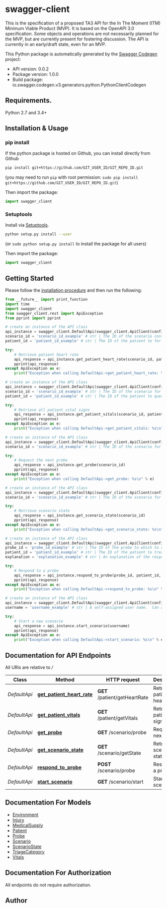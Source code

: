 # swagger-client
This is the specification of a proposed TA3 API for the In The Moment (ITM) Minimum Viable Product (MVP).  It is based on the OpenAPI 3.0 specification.  Some objects and operations are not necessarily planned for the MVP, but are currently present for fostering discussion.  The API is currently in an early/draft state, even for an MVP.

This Python package is automatically generated by the [Swagger Codegen](https://github.com/swagger-api/swagger-codegen) project:

- API version: 0.0.2
- Package version: 1.0.0
- Build package: io.swagger.codegen.v3.generators.python.PythonClientCodegen

## Requirements.

Python 2.7 and 3.4+

## Installation & Usage
### pip install

If the python package is hosted on Github, you can install directly from Github

```sh
pip install git+https://github.com/GIT_USER_ID/GIT_REPO_ID.git
```
(you may need to run `pip` with root permission: `sudo pip install git+https://github.com/GIT_USER_ID/GIT_REPO_ID.git`)

Then import the package:
```python
import swagger_client 
```

### Setuptools

Install via [Setuptools](http://pypi.python.org/pypi/setuptools).

```sh
python setup.py install --user
```
(or `sudo python setup.py install` to install the package for all users)

Then import the package:
```python
import swagger_client
```

## Getting Started

Please follow the [installation procedure](#installation--usage) and then run the following:

```python
from __future__ import print_function
import time
import swagger_client
from swagger_client.rest import ApiException
from pprint import pprint

# create an instance of the API class
api_instance = swagger_client.DefaultApi(swagger_client.ApiClient(configuration))
scenario_id = 'scenario_id_example' # str | The ID of the scenario containing the specified patient
patient_id = 'patient_id_example' # str | The ID of the patient to for which to request heart rate

try:
    # Retrieve patient heart rate
    api_response = api_instance.get_patient_heart_rate(scenario_id, patient_id)
    pprint(api_response)
except ApiException as e:
    print("Exception when calling DefaultApi->get_patient_heart_rate: %s\n" % e)

# create an instance of the API class
api_instance = swagger_client.DefaultApi(swagger_client.ApiClient(configuration))
scenario_id = 'scenario_id_example' # str | The ID of the scenario for which to request patient vitals
patient_id = 'patient_id_example' # str | The ID of the patient to query

try:
    # Retrieve all patient vital signs
    api_response = api_instance.get_patient_vitals(scenario_id, patient_id)
    pprint(api_response)
except ApiException as e:
    print("Exception when calling DefaultApi->get_patient_vitals: %s\n" % e)

# create an instance of the API class
api_instance = swagger_client.DefaultApi(swagger_client.ApiClient(configuration))
scenario_id = 'scenario_id_example' # str | The ID of the scenario for which to request a probe

try:
    # Request the next probe
    api_response = api_instance.get_probe(scenario_id)
    pprint(api_response)
except ApiException as e:
    print("Exception when calling DefaultApi->get_probe: %s\n" % e)

# create an instance of the API class
api_instance = swagger_client.DefaultApi(swagger_client.ApiClient(configuration))
scenario_id = 'scenario_id_example' # str | The ID of the scenario for which to retrieve status

try:
    # Retrieve scenario state
    api_response = api_instance.get_scenario_state(scenario_id)
    pprint(api_response)
except ApiException as e:
    print("Exception when calling DefaultApi->get_scenario_state: %s\n" % e)

# create an instance of the API class
api_instance = swagger_client.DefaultApi(swagger_client.ApiClient(configuration))
probe_id = 'probe_id_example' # str | The ID of the probe to which to respond
patient_id = 'patient_id_example' # str | The ID of the patient to treat
explanation = 'explanation_example' # str | An explanation of the response to the probe (optional)

try:
    # Respond to a probe
    api_response = api_instance.respond_to_probe(probe_id, patient_id, explanation=explanation)
    pprint(api_response)
except ApiException as e:
    print("Exception when calling DefaultApi->respond_to_probe: %s\n" % e)

# create an instance of the API class
api_instance = swagger_client.DefaultApi(swagger_client.ApiClient(configuration))
username = 'username_example' # str | A self-assigned user name.  Can add authentication later.

try:
    # Start a new scenario
    api_response = api_instance.start_scenario(username)
    pprint(api_response)
except ApiException as e:
    print("Exception when calling DefaultApi->start_scenario: %s\n" % e)
```

## Documentation for API Endpoints

All URIs are relative to */*

Class | Method | HTTP request | Description
------------ | ------------- | ------------- | -------------
*DefaultApi* | [**get_patient_heart_rate**](docs/DefaultApi.md#get_patient_heart_rate) | **GET** /patient/getHeartRate | Retrieve patient heart rate
*DefaultApi* | [**get_patient_vitals**](docs/DefaultApi.md#get_patient_vitals) | **GET** /patient/getVitals | Retrieve all patient vital signs
*DefaultApi* | [**get_probe**](docs/DefaultApi.md#get_probe) | **GET** /scenario/probe | Request the next probe
*DefaultApi* | [**get_scenario_state**](docs/DefaultApi.md#get_scenario_state) | **GET** /scenario/getState | Retrieve scenario state
*DefaultApi* | [**respond_to_probe**](docs/DefaultApi.md#respond_to_probe) | **POST** /scenario/probe | Respond to a probe
*DefaultApi* | [**start_scenario**](docs/DefaultApi.md#start_scenario) | **GET** /scenario/start | Start a new scenario

## Documentation For Models

 - [Environment](docs/Environment.md)
 - [Injury](docs/Injury.md)
 - [MedicalSupply](docs/MedicalSupply.md)
 - [Patient](docs/Patient.md)
 - [Probe](docs/Probe.md)
 - [Scenario](docs/Scenario.md)
 - [ScenarioState](docs/ScenarioState.md)
 - [TriageCategory](docs/TriageCategory.md)
 - [Vitals](docs/Vitals.md)

## Documentation For Authorization

 All endpoints do not require authorization.


## Author


